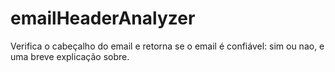 # emailHeaderAnalyzer
Verifica o cabeçalho do email e retorna se o email é confiável:  sim ou nao, e uma breve explicação sobre.
